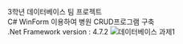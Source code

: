 3학년 데이터베이스 팀 프로젝트<br>
C# WinForm 이용하여 병원 CRUD프로그램 구축<br>
.Net Framework version : 4.7.2
![데이터베이스 과제1](https://user-images.githubusercontent.com/44633204/93844180-42f8ef00-fcd7-11ea-9a18-45651755692f.PNG)<br>

